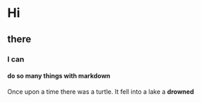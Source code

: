 # Hi
## there
### I can 
#### do so many things with markdown

Once upon a time there was a turtle. It fell into a lake a **drowned**


